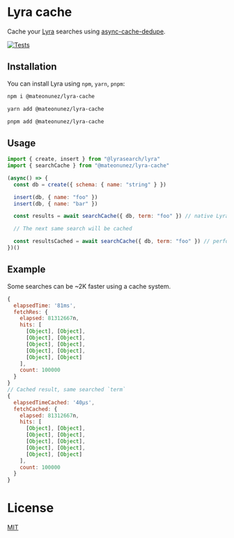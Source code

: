 # Lyra cache

Cache your [Lyra](https://github.com/lyrasearch/lyra) searches using [async-cache-dedupe](https://github.com/mcollina/async-cache-dedupe).

[![Tests](https://github.com/mateonunez/lyra-cache/actions/workflows/ci.yml/badge.svg?branch=main)](https://github.com/mateonunez/lyra-cache/actions/workflows/ci.yml)


## Installation

You can install Lyra using `npm`, `yarn`, `pnpm`:

```sh
npm i @mateonunez/lyra-cache
```
```sh
yarn add @mateonunez/lyra-cache
```
```sh
pnpm add @mateonunez/lyra-cache
```

## Usage

```js
import { create, insert } from "@lyrasearch/lyra"
import { searchCache } from "@mateonunez/lyra-cache"

(async() => {
  const db = create({ schema: { name: "string" } })

  insert(db, { name: "foo" })
  insert(db, { name: "bar" })

  const results = await searchCache({ db, term: "foo" }) // native Lyra search

  // The next same search will be cached

  const resultsCached = await searchCache({ db, term: "foo" }) // performed x2000 times faster via cache
})()
```

## Example

Some searches can be ~2K faster using a cache system.

```js
{
  elapsedTime: '81ms',
  fetchRes: {
    elapsed: 81312667n,
    hits: [
      [Object], [Object],
      [Object], [Object],
      [Object], [Object],
      [Object], [Object],
      [Object], [Object]
    ],
    count: 100000
  }
}
// Cached result, same searched `term`
{
  elapsedTimeCached: '40μs',
  fetchCached: {
    elapsed: 81312667n,
    hits: [
      [Object], [Object],
      [Object], [Object],
      [Object], [Object],
      [Object], [Object],
      [Object], [Object]
    ],
    count: 100000
  }
}
```

# License

[MIT](/LICENSE)
